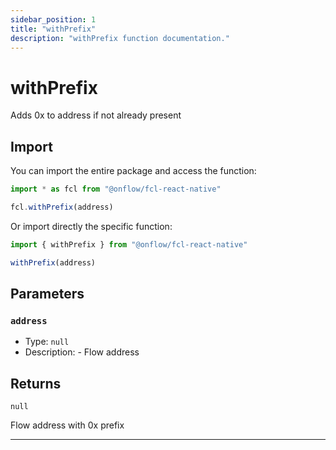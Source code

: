 ```yaml
---
sidebar_position: 1
title: "withPrefix"
description: "withPrefix function documentation."
---
```


<!-- THIS DOCUMENT IS AUTO-GENERATED FROM [onflow/fcl-react-native/../util-address/src/index.ts](https://github.com/onflow/fcl-js/tree/master/packages/fcl-react-native/../util-address/src/index.ts). DO NOT EDIT MANUALLY -->

# withPrefix

Adds 0x to address if not already present

## Import

You can import the entire package and access the function:

```typescript
import * as fcl from "@onflow/fcl-react-native"

fcl.withPrefix(address)
```

Or import directly the specific function:

```typescript
import { withPrefix } from "@onflow/fcl-react-native"

withPrefix(address)
```


## Parameters

### `address` 


- Type: `null`
- Description: - Flow address


## Returns

`null`


Flow address with 0x prefix

---